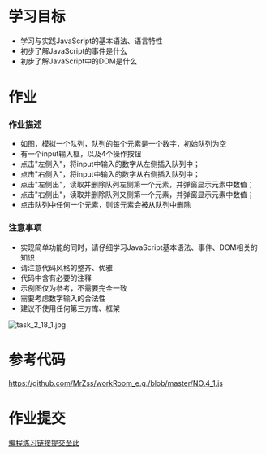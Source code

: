 # 学习目标
* 学习与实践JavaScript的基本语法、语言特性
* 初步了解JavaScript的事件是什么
* 初步了解JavaScript中的DOM是什么


# 作业
### 作业描述
* 如图，模拟一个队列，队列的每个元素是一个数字，初始队列为空
* 有一个input输入框，以及4个操作按钮
* 点击"左侧入"，将input中输入的数字从左侧插入队列中；
* 点击"右侧入"，将input中输入的数字从右侧插入队列中；
* 点击"左侧出"，读取并删除队列左侧第一个元素，并弹窗显示元素中数值；
* 点击"右侧出"，读取并删除队列又侧第一个元素，并弹窗显示元素中数值；
* 点击队列中任何一个元素，则该元素会被从队列中删除

### 注意事项

* 实现简单功能的同时，请仔细学习JavaScript基本语法、事件、DOM相关的知识
* 请注意代码风格的整齐、优雅
* 代码中含有必要的注释
* 示例图仅为参考，不需要完全一致
* 需要考虑数字输入的合法性
* 建议不使用任何第三方库、框架


![task_2_18_1.jpg](http://upload-images.jianshu.io/upload_images/3623627-89d7ee37682fa5f5.jpg?imageMogr2/auto-orient/strip%7CimageView2/2/w/1240)

# 参考代码

https://github.com/MrZss/workRoom_e.g./blob/master/NO.4_1.js

# 作业提交

[编程练习链接提交至此]()
